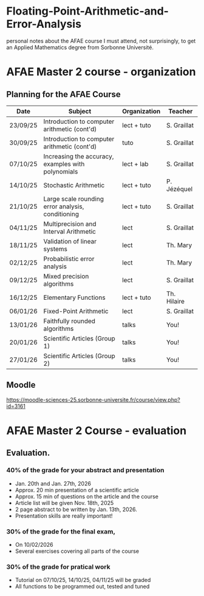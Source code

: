 # Floating-Point-Arithmetic-and-Error-Analysis
personal notes about the AFAE course I must attend, not surprisingly, to get an Applied Mathematics degree from Sorbonne Université. 


# AFAE Master 2 course - organization

## Planning for the AFAE Course

| Date | Subject | Organization | Teacher |
|------|---------|--------------|---------|
| 23/09/25 | Introduction to computer arithmetic (cont'd) | lect + tuto | S. Graillat |
| 30/09/25 | Introduction to computer arithmetic (cont'd) | tuto | S. Graillat |
| 07/10/25 | Increasing the accuracy, examples with polynomials | lect + lab | S. Graillat |
| 14/10/25 | Stochastic Arithmetic | lect + tuto | P. Jézéquel |
| 21/10/25 | Large scale rounding error analysis, conditioning | lect + tuto | S. Graillat |
| 04/11/25 | Multiprecision and Interval Arithmetic | lect | S. Graillat |
| 18/11/25 | Validation of linear systems | lect | Th. Mary |
| 02/12/25 | Probabilistic error analysis | lect | Th. Mary |
| 09/12/25 | Mixed precision algorithms | lect | S. Graillat |
| 16/12/25 | Elementary Functions | lect + tuto | Th. Hilaire |
| 06/01/26 | Fixed-Point Arithmetic | lect | S. Graillat |
| 13/01/26 | Faithfully rounded algorithms | talks | You! |
| 20/01/26 | Scientific Articles (Group 1) | talks | You! |
| 27/01/26 | Scientific Articles (Group 2) | talks | You! |

## Moodle 
https://moodle-sciences-25.sorbonne-universite.fr/course/view.php?id=3161

# AFAE Master 2 Course - evaluation

## Evaluation.

### 40% of the grade for your abstract and presentation
- Jan. 20th and Jan. 27th, 2026
- Approx. 20 min presentation of a scientific article
- Approx. 15 min of questions on the article and the course
- Article list will be given Nov. 18th, 2025
- 2 page abstract to be written by Jan. 13th, 2026.
- Presentation skills are really important!

### 30% of the grade for the final exam,
- On 10/02/2026
- Several exercises covering all parts of the course

### 30% of the grade for pratical work
- Tutorial on 07/10/25, 14/10/25, 04/11/25 will be graded
- All functions to be programmed out, tested and tuned
